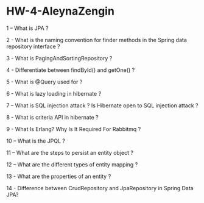 # HW-4-AleynaZengin
1 – What is JPA ?

2 - What is the naming convention for finder methods in the Spring data repository interface ?

3 - What is PagingAndSortingRepository ?

4 - Differentiate between findById() and getOne() ?

5 - What is @Query used for ?

6 - What is lazy loading in hibernate ?

7 – What is SQL injection attack ? Is Hibernate open to SQL injection attack ?

8 - What is criteria API in hibernate ?

9 - What Is Erlang? Why Is It Required For Rabbitmq ?

10 – What is the JPQL ?

11 – What are the steps to persist an entity object ?

12 – What are the different types of entity mapping ?

13 - What are the properties of an entity ?

14 - Difference between CrudRepository and JpaRepository in Spring Data JPA?
